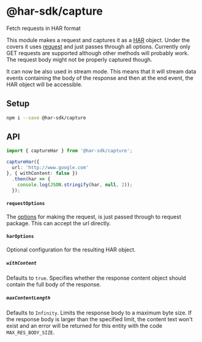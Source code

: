 # @har-sdk/capture

Fetch requests in HAR format

This module makes a request and captures it as a [HAR](http://www.softwareishard.com/blog/har-12-spec/) object.
Under the covers it uses [request](https://www.npmjs.com/package/request) and just passes through all options.
Currently only GET requests are supported although other methods will probably work. The request body might not be properly captured though.

It can now be also used in stream mode. This means that it will stream data events containing the body of the response and then at the end event, the HAR object will be accessible.

## Setup

```bash
npm i --save @har-sdk/capture
```

## API

```ts
import { captureHar } from '@har-sdk/capture';

captureHar({
  url: 'http://www.google.com'
}, { withContent: false })
  .then(har => {
    console.log(JSON.stringify(har, null, 2));
  });
```

#### `requestOptions`

The [options](https://www.npmjs.com/package/request#requestoptions-callback) for making the request, is just passed through to request package.
This can accept the url directly.

#### `harOptions`

Optional configuration for the resulting HAR object.

##### `withContent`

Defaults to `true`. Specifies whether the response content object should contain the full body of the response.

##### `maxContentLength`

Defaults to `Infinity`. Limits the response body to a maximum byte size.
If the response body is larger than the specified limit, the content text won't exist and an error will be returned for this entity with the code `MAX_RES_BODY_SIZE`.
